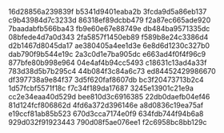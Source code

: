 16d28856a239839f
b5341d9401eaba2b
3fcda9d5a86eb137
c9b43984d7c3233d
86318ef89dcbb479
f2a87ec665ade920
7baadabfb566ba43
fb9e60e67e88749e
db484ba9571335dc
08bfede4d7a0d343
2fa5857f1450eb89
f589b8e24c3386d4
d2b1467d8045da17
ae380405a4ee1d3e
6e8d6d1230c327b0
dab790f9b544e19c
2a3c0d1e7ba905dc
e663ad4f0f4f96c9
877bfe80b998e964
04e4af4b94cc5493
c18631c13ad4a33f
783d38d5b7b295c4
44b084f3c84a6c73
ed84452429986670
df397738a9e84f37
3d5f620faf8607db
bc3f20473713b2c4
1d57fcbf5571f18c
f7c34f189da17687
3245e13901c21e9a
cc2e34eaa40d529d
bee810d3c6916385
22db0daefb04ef46
81d124fcf806862d
4fd6a372d396146e
a8d0836c19ea75af
e19ccf81ab85b523
670d3cca7174e0f9
634fdb744f94b6a8
929d032f91923443
790d08f5ae076ee1
f2c6958bc8bb129c
